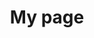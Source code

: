 ---
title: My page
type: landing

sections:

  - block: collection
    id: projects
    content:
      title: |-
        Projects
      subtitle: '</br>'
      text: |-
        <div style="text-align: center;"> 
          <strong> Ongoing Research </strong> </br>
            <a href="/project/snuglite-iii/">SNUGLITE-III (2022-)</a></br>          
            </br>
          <strong> Completed Research </strong> </br>
            <a href="/project/snuglite-ii/">SNUGLITE-II (2019-2022)</a></br>
            <a href="/project/kardsat/">KARDSAT (2019-2020)</a></br>
            <a href="/project/snuglite-i/">SNUGLITE-I (2017-2019)</a></br>
        </div>
        </br>
        </br>
      filters:
        # Folders to display content from
        folders:
          - project
        # Only show content with these tags
        tags: []
        # Exclude content with these tags
        exclude_tags: []
        # Which Hugo page kinds to show (https://gohugo.io/templates/section-templates/#page-kinds)
        kinds:
          - page
      # Field to sort by, such as Date or Title
      sort_by: 'Date'
      sort_ascending: false
    #   default_button_index: 0
    #   buttons:
    #     - name: All
    #       tag: '*'
    #     - name: Deep Learning
    #       tag: Deep Learning
    #     - name: Other
    #       tag: Demo
    design:
      # See Page Builder docs for all section customization options.
      # Choose how many columns the section has. Valid values: '1' or '2'.
      columns: '1'
      # Choose a listing view
      view: showcase  
      # For Showcase view, flip alternate rows?
      flip_alt_rows: false
    
---